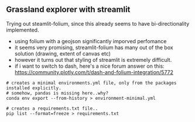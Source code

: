 
## Grassland explorer with streamlit

Trying out steamlit-folium, since this already seems to have bi-directionality implemented.

- using folium with a geojson significantly imporved perfomance
- it seems very promising, streamlit-folium has many out of the box solution (drawing, extent of canvas etc)
- however it turns out that styling of streamlit is extremely difficult.
- if i want to switch to dash, here's a nice forum answer on this: https://community.plotly.com/t/dash-and-folium-integration/5772



```
# creates a minimal environments.yml file, only from the packages installed explicitly.
# somehow, pandas is missing here..why?
conda env export --from-history > environment-minimal.yml

# creates a requirements.txt file.. 
pip list --format=freeze > requirements.txt 

```